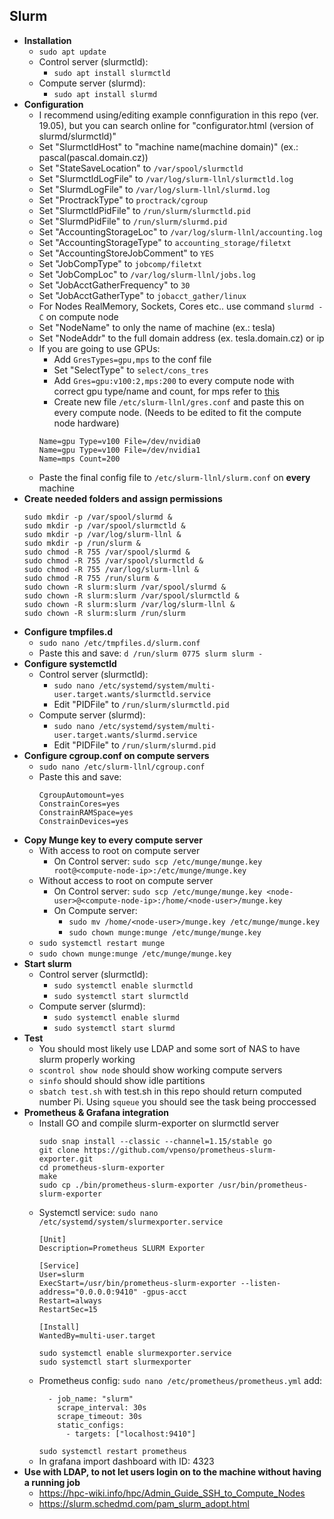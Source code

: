 ## Slurm
- **Installation**
    - `sudo apt update`
    - Control server (slurmctld):
        - `sudo apt install slurmctld`
    - Compute server (slurmd):
        - `sudo apt install slurmd`
- **Configuration**
    - I recommend using/editing example connfiguration in this repo (ver. 19.05), but you can search online for "configurator.html (version of slurmd/slurmctld)"
    - Set "SlurmctldHost" to "machine name(machine domain)" (ex.: pascal(pascal.domain.cz))
    - Set "StateSaveLocation" to `/var/spool/slurmctld`
    - Set "SlurmctldLogFile" to `/var/log/slurm-llnl/slurmctld.log`
    - Set "SlurmdLogFile" to `/var/log/slurm-llnl/slurmd.log`
    - Set "ProctrackType" to `proctrack/cgroup`
    - Set "SlurmctldPidFile" to `/run/slurm/slurmctld.pid`
    - Set "SlurmdPidFile" to `/run/slurm/slurmd.pid`
    - Set "AccountingStorageLoc" to `/var/log/slurm-llnl/accounting.log`
    - Set "AccountingStorageType" to `accounting_storage/filetxt`
    - Set "AccountingStoreJobComment" to `YES`
    - Set "JobCompType" to `jobcomp/filetxt`
    - Set "JobCompLoc" to `/var/log/slurm-llnl/jobs.log`
    - Set "JobAcctGatherFrequency" to `30`
    - Set "JobAcctGatherType" to `jobacct_gather/linux`
    - For Nodes RealMemory, Sockets, Cores etc.. use command `slurmd -C` on compute node
    - Set "NodeName" to only the name of machine (ex.: tesla)
    - Set "NodeAddr" to the full domain address (ex. tesla.domain.cz) or ip
    - If you are going to use GPUs:
        - Add `GresTypes=gpu,mps` to the conf file
        - Set "SelectType" to `select/cons_tres`
        - Add `Gres=gpu:v100:2,mps:200` to every compute node with correct gpu type/name and count, for mps refer to [this](https://slurm.schedmd.com/gres.html#MPS_Management)
        - Create new file `/etc/slurm-llnl/gres.conf` and paste this on every compute node. (Needs to be edited to fit the compute node hardware)
        ```
        Name=gpu Type=v100 File=/dev/nvidia0
        Name=gpu Type=v100 File=/dev/nvidia1
        Name=mps Count=200
        ```
    - Paste the final config file to `/etc/slurm-llnl/slurm.conf` on **every** machine
- **Create needed folders and assign permissions**
    ```
    sudo mkdir -p /var/spool/slurmd &
    sudo mkdir -p /var/spool/slurmctld &
    sudo mkdir -p /var/log/slurm-llnl &
    sudo mkdir -p /run/slurm &
    sudo chmod -R 755 /var/spool/slurmd &
    sudo chmod -R 755 /var/spool/slurmctld &
    sudo chmod -R 755 /var/log/slurm-llnl &
    sudo chmod -R 755 /run/slurm &
    sudo chown -R slurm:slurm /var/spool/slurmd &
    sudo chown -R slurm:slurm /var/spool/slurmctld &
    sudo chown -R slurm:slurm /var/log/slurm-llnl &
    sudo chown -R slurm:slurm /run/slurm
    ```
- **Configure tmpfiles.d**
    - `sudo nano /etc/tmpfiles.d/slurm.conf`
    - Paste this and save: `d /run/slurm 0775 slurm slurm -`
- **Configure systemctld**
    - Control server (slurmctld):
        - `sudo nano /etc/systemd/system/multi-user.target.wants/slurmctld.service`
        - Edit "PIDFile" to `/run/slurm/slurmctld.pid`
    - Compute server (slurmd):
        - `sudo nano /etc/systemd/system/multi-user.target.wants/slurmd.service`
        - Edit "PIDFile" to `/run/slurm/slurmd.pid`
- **Configure cgroup.conf on compute servers**
    - `sudo nano /etc/slurm-llnl/cgroup.conf`
    - Paste this and save:
        ```
        CgroupAutomount=yes
        ConstrainCores=yes
        ConstrainRAMSpace=yes
        ConstrainDevices=yes
        ```
- **Copy Munge key to every compute server**
    - With access to root on compute server
        - On Control server: `sudo scp /etc/munge/munge.key root@<compute-node-ip>:/etc/munge/munge.key`
    - Without access to root on compute server
        - On Control server: `sudo scp /etc/munge/munge.key <node-user>@<compute-node-ip>:/home/<node-user>/munge.key`
        - On Compute server:
            - `sudo mv /home/<node-user>/munge.key /etc/munge/munge.key`
            - `sudo chown munge:munge /etc/munge/munge.key`
    - `sudo systemctl restart munge`
    - `sudo chown munge:munge /etc/munge/munge.key`
- **Start slurm**
    - Control server (slurmctld):
        - `sudo systemctl enable slurmctld`
        - `sudo systemctl start slurmctld`
    - Compute server (slurmd):
        - `sudo systemctl enable slurmd`
        - `sudo systemctl start slurmd`
- **Test**
    - You should most likely use LDAP and some sort of NAS to have slurm properly working
    - `scontrol show node` should show working compute servers
    - `sinfo` should should show idle partitions
    - `sbatch test.sh` with test.sh in this repo should return computed number Pi. Using `squeue` you should see the task being proccessed
- **Prometheus & Grafana integration**
    - Install GO and compile slurm-exporter on slurmctld server
        ```
        sudo snap install --classic --channel=1.15/stable go
        git clone https://github.com/vpenso/prometheus-slurm-exporter.git
        cd prometheus-slurm-exporter
        make
        sudo cp ./bin/prometheus-slurm-exporter /usr/bin/prometheus-slurm-exporter
        ```
    - Systemctl service: `sudo nano /etc/systemd/system/slurmexporter.service`
        ```
        [Unit]
        Description=Prometheus SLURM Exporter

        [Service]
        User=slurm
        ExecStart=/usr/bin/prometheus-slurm-exporter --listen-address="0.0.0.0:9410" -gpus-acct
        Restart=always
        RestartSec=15

        [Install]
        WantedBy=multi-user.target
        ```
        ```
        sudo systemctl enable slurmexporter.service
        sudo systemctl start slurmexporter
        ```
    - Prometheus config: `sudo nano /etc/prometheus/prometheus.yml` add:
        ```
          - job_name: "slurm"
            scrape_interval: 30s
            scrape_timeout: 30s
            static_configs:
              - targets: ["localhost:9410"]
        ```
        `sudo systemctl restart prometheus`
     - In grafana import dashboard with ID: 4323
- **Use with LDAP, to not let users login on to the machine without having a running job**
    - https://hpc-wiki.info/hpc/Admin_Guide_SSH_to_Compute_Nodes
    - https://slurm.schedmd.com/pam_slurm_adopt.html
